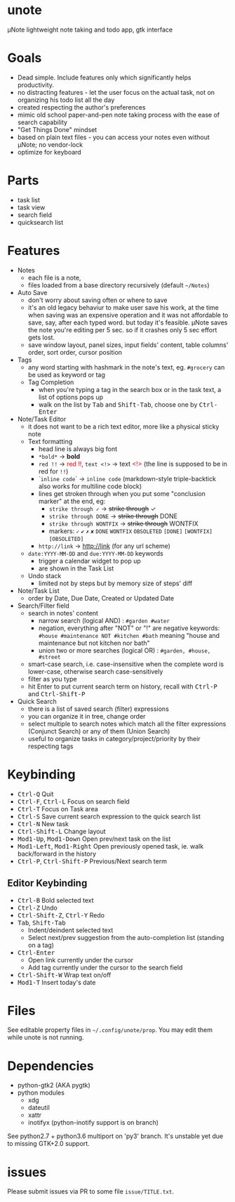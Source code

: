 # unote
μNote lightweight note taking and todo app, gtk interface

# Goals

- Dead simple. Include features only which significantly helps productivity.
- no distracting features - let the user focus on the actual task, not on organizing his todo list all the day
- created respecting the author's preferences
- mimic old school paper-and-pen note taking process with the ease of search capability
- "Get Things Done" mindset
- based on plain text files - you can access your notes even without µNote; no vendor-lock
- optimize for keyboard

# Parts

- task list
- task view
- search field
- quicksearch list

# Features

- Notes
  - each file is a note, 
  - files loaded from a base directory recursively (default `~/Notes`)
- Auto Save
  - don't worry about saving often or where to save
  - it's an old legacy behaviur to make user save his work, at the time when saving was an expensive operation and it was not affordable to save, say, after each typed word. but today it's feasible. µNote saves the note you're editing per 5 sec. so if it crashes only 5 sec effort gets lost.
  - save window layout, panel sizes, input fields' content, table columns' order, sort order, cursor position
- Tags
  - any word starting with hashmark in the note's text, eg. `#grocery` can be used as keyword or tag
  - Tag Completion
    - when you're typing a tag in the search box or in the task text, a list of options pops up
    - walk on the list by <kbd>Tab</kbd> and <kbd>Shift-Tab</kbd>, choose one by <kbd>Ctrl-Enter</kbd>
- Note/Task Editor
  - it does not want to be a rich text editor, more like a physical sticky note
  - Text formatting
    - head line is always big font
    - `*bold*` → **bold**
    - `red !!` → <span style="color:red">red !!</span>, `text <!>` → text <span style="color:red">&lt;!&gt;</span> (the line is supposed to be in red for `!!`)
    - \``inline code`\` → `inline code` (markdown-style triple-backtick also works for multiline code block)
    - lines get stroken through when you put some "conclusion marker" at the end, eg:
      - `strike through ✓` → ~~strike through~~ ✓
      - `strike through DONE` → ~~strike through~~ DONE
      - `strike through WONTFIX` → ~~strike through~~ WONTFIX
      - markers: `✓` `✔` `✗` `✘` `DONE` `WONTFIX` `OBSOLETED` `[DONE]` `[WONTFIX]` `[OBSOLETED]`
    - `http://link` → [http://link](http://link) (for any url scheme)
  - `date:YYYY-MM-DD` and `due:YYYY-MM-DD` keywords 
    - trigger a calendar widget to pop up 
    - are shown in the Task List
  - Undo stack
    - limited not by steps but by memory size of steps' diff
- Note/Task List
  - order by Date, Due Date, Created or Updated Date
- Search/Filter field
  - search in notes' content
    - narrow search (logical AND) : `#garden #water`
    - negation, everything after "NOT" or "!" are negative keywords: `#house #maintenance NOT #kitchen #bath` meaning "house and maintenance but not kitchen nor bath"
    - union two or more searches (logical OR) : `#garden, #house, #street`
  - smart-case search, i.e. case-insensitive when the complete word is lower-case, otherwise search case-sensitively
  - filter as you type
  - hit Enter to put current search term on history, recall with <kbd>Ctrl-P</kbd> and <kbd>Ctrl-Shift-P</kbd>
- Quick Search
  - there is a list of saved search (filter) expressions
  - you can organize it in tree, change order
  - select multiple to search notes which match all the filter expressions (Conjunct Search) or any of them (Union Search)
  - useful to organize tasks in category/project/priority by their respecting tags

# Keybinding

- <kbd>Ctrl-Q</kbd> Quit
- <kbd>Ctrl-F</kbd>, <kbd>Ctrl-L</kbd> Focus on search field
- <kbd>Ctrl-T</kbd> Focus on Task area
- <kbd>Ctrl-S</kbd> Save current search expression to the quick search list
- <kbd>Ctrl-N</kbd> New task
- <kbd>Ctrl-Shift-L</kbd> Change layout
- <kbd>Mod1-Up</kbd>, <kbd>Mod1-Down</kbd> Open prev/next task on the list
- <kbd>Mod1-Left</kbd>, <kbd>Mod1-Right</kbd> Open previously opened task, ie. walk back/forward in the history
- <kbd>Ctrl-P</kbd>, <kbd>Ctrl-Shift-P</kbd> Previous/Next search term

## Editor Keybinding

- <kbd>Ctrl-B</kbd> Bold selected text
- <kbd>Ctrl-Z</kbd> Undo
- <kbd>Ctrl-Shift-Z</kbd>, <kbd>Ctrl-Y</kbd> Redo
- <kbd>Tab</kbd>, <kbd>Shift-Tab</kbd>
  - Indent/deindent selected text
  - Select next/prev suggestion from the auto-completion list (standing on a tag)
- <kbd>Ctrl-Enter</kbd>
  - Open link currently under the cursor
  - Add tag currently under the cursor to the search field
- <kbd>Ctrl-Shift-W</kbd> Wrap text on/off
- <kbd>Mod1-T</kbd> Insert today's date

# Files

See editable property files in `~/.config/unote/prop`. 
You may edit them while unote is not running.

# Dependencies

- python-gtk2 (AKA pygtk)
- python modules
  - xdg
  - dateutil
  - xattr
  - inotifyx (python-inotify support is on branch)

See python2.7 + python3.6 multiport on 'py3' branch. It's unstable yet due to missing GTK+2.0 support.

# issues
Please submit issues via PR to some file `issue/TITLE.txt`.
